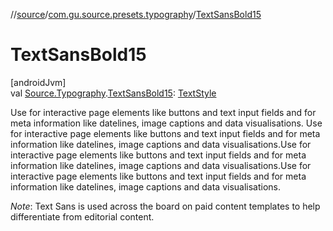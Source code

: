 //[source](../../index.md)/[com.gu.source.presets.typography](index.md)/[TextSansBold15](-text-sans-bold15.md)

# TextSansBold15

[androidJvm]\
val [Source.Typography](../com.gu.source/-source/-typography/index.md).[TextSansBold15](-text-sans-bold15.md): [TextStyle](https://developer.android.com/reference/kotlin/androidx/compose/ui/text/TextStyle.html)

Use for interactive page elements like buttons and text input fields and for meta information like datelines, image captions and data visualisations. Use for interactive page elements like buttons and text input fields and for meta information like datelines, image captions and data visualisations.Use for interactive page elements like buttons and text input fields and for meta information like datelines, image captions and data visualisations.Use for interactive page elements like buttons and text input fields and for meta information like datelines, image captions and data visualisations.

*Note*: Text Sans is used across the board on paid content templates to help differentiate from editorial content.
